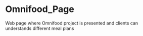 # Omnifood_Page
Web page where Omnifood project is presented and clients can understands different meal plans 
